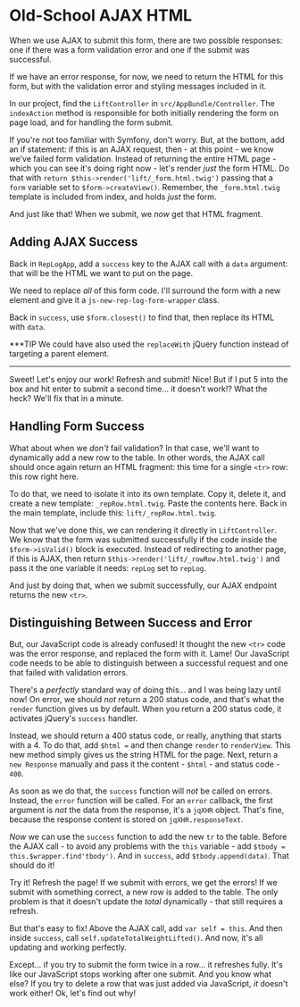 # Old-School AJAX HTML

When we use AJAX to submit this form, there are two possible responses: one if
there was a form validation error and one if the submit was successful.

If we have an error response, for now, we need to return the HTML for this form,
but with the validation error and styling messages included in it.

In our project, find the `LiftController` in `src/AppBundle/Controller`. The `indexAction`
method is responsible for both initially rendering the form on page load, and for
handling the form submit.

If you're not too familiar with Symfony, don't worry. But, at the bottom, add an
if statement: if this is an AJAX request, then - at this point - we know we've
failed form validation. Instead of returning the entire HTML page - which you can
see it's doing right now - let's render *just* the form HTML. Do that with
`return $this->render('lift/_form.html.twig')` passing that a `form` variable set
to `$form->createView()`. Remember, the `_form.html.twig` template is included
from index, and holds *just* the form.

And just like that! When we submit, we *now* get that HTML fragment.

## Adding AJAX Success

Back in `RepLogApp`, add a `success` key to the AJAX call with a `data` argument:
that will be the HTML we want to put on the page.

We need to replace *all* of this form code. I'll surround the form with a new element
and give it a `js-new-rep-log-form-wrapper` class.

Back in `success`, use `$form.closest()` to find that, then replace its HTML with
`data`.

***TIP
We could have also used the `replaceWith` jQuery function instead of targeting
a parent element.
***

Sweet! Let's enjoy our work! Refresh and submit! Nice! But if I put 5 into the box
and hit enter to submit a second time... it doesn't work!? What the heck? We'll
fix that in a minute.

## Handling Form Success

What about when we *don't* fail validation? In that case, we'll want to dynamically
add a new row to the table. In other words, the AJAX call should once again return
an HTML fragment: this time for a single `<tr>` row: this row right here.

To do that, we need to isolate it into its own template. Copy it, delete it, and
create a new template: `_repRow.html.twig`. Paste the contents here. Back in the
main template, include this: `lift/_repRow.html.twig`.

Now that we've done this, we can rendering it directly in `LiftController`. We know
that the form was submitted successfully if the code inside the `$form->isValid()`
block is executed. Instead of redirecting to another page, if this is AJAX, then
return `$this->render('lift/_rowRow.html.twig')` and pass it the one variable it
needs: `repLog` set to `repLog`.

And just by doing that, when we submit successfully, our AJAX endpoint returns the
new `<tr>`. 

## Distinguishing Between Success and Error

But, our JavaScript code is already confused! It thought the new `<tr>` code was
the error response, and replaced the form with it. Lame! Our JavaScript code needs
to be able to distinguish between a successful request and one that failed with
validation errors.

There's a *perfectly* standard way of doing this... and I was being lazy until now!
On error, we should *not* return a 200 status code, and that's what the `render`
function gives us by default. When you return a 200 status code, it activates jQuery's
`success` handler.

Instead, we should return a 400 status code, or really, anything that starts with
a 4. To do that, add `$html =` and then change `render` to `renderView`. This new
method simply gives us the string HTML for the page. Next, return a `new Response`
manually and pass it the content - `$html` - and status code - `400`.

As soon as we do that, the `success` function will *not* be called on errors. Instead,
the `error` function will be called. For an `error` callback, the first argument
is *not* the data from the response, it's a `jqXHR` object. That's fine, because
the response content is stored on `jqXHR.responseText`.

*Now* we can use the `success` function to add the new `tr` to the table. Before
the AJAX call - to avoid any problems with the `this` variable - add
`$tbody = this.$wrapper.find'tbody')`. And in `success`, add `$tbody.append(data)`.
That should do it!

Try it! Refresh the page! If we submit with errors, we get the errors! If we submit
with something correct, a new row is added to the table. The only problem is that
it doesn't update the *total* dynamically - that still requires a refresh.

But that's easy to fix! Above the AJAX call, add `var self = this`. And then inside
`success`, call `self.updateTotalWeightLifted()`. And now, it's all updating and
working perfectly.

Except... if you try to submit the form twice in a row... it refreshes fully. It's
like our JavaScript stops working after one submit. And you know what else? If you
try to delete a row that was just added via JavaScript, *it* doesn't work either!
Ok, let's find out why!
